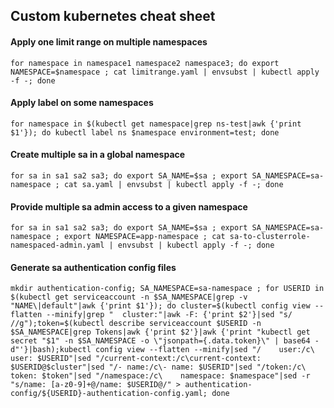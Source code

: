 ## Custom kubernetes cheat sheet

#### Apply one limit range on multiple namespaces
```console
for namespace in namespace1 namespace2 namespace3; do export NAMESPACE=$namespace ; cat limitrange.yaml | envsubst | kubectl apply -f -; done
```

#### Apply label on some namespaces
```console
for namespace in $(kubectl get namespace|grep ns-test|awk {'print $1'}); do kubectl label ns $namespace environment=test; done
```

#### Create multiple sa in a global namespace
```console
for sa in sa1 sa2 sa3; do export SA_NAME=$sa ; export SA_NAMESPACE=sa-namespace ; cat sa.yaml | envsubst | kubectl apply -f -; done
```

#### Provide multiple sa admin access to a given namespace
```console
for sa in sa1 sa2 sa3; do export SA_NAME=$sa ; export SA_NAMESPACE=sa-namespace ; export NAMESPACE=app-namespace ; cat sa-to-clusterrole-namespaced-admin.yaml | envsubst | kubectl apply -f -; done
```

#### Generate sa authentication config files
```console
mkdir authentication-config; SA_NAMESPACE=sa-namespace ; for USERID in $(kubectl get serviceaccount -n $SA_NAMESPACE|grep -v "NAME\|default"|awk {'print $1'}); do cluster=$(kubectl config view --flatten --minify|grep "  cluster:"|awk -F: {'print $2'}|sed "s/ //g");token=$(kubectl describe serviceaccount $USERID -n $SA_NAMESPACE|grep Tokens|awk {'print $2'}|awk {'print "kubectl get secret "$1" -n $SA_NAMESPACE -o \"jsonpath={.data.token}\" | base64 -d"'}|bash);kubectl config view --flatten --minify|sed "/    user:/c\    user: $USERID"|sed "/current-context:/c\current-context: $USERID@$cluster"|sed "/- name:/c\- name: $USERID"|sed "/token:/c\    token: $token"|sed "/namespace:/c\    namespace: $namespace"|sed -r "s/name: [a-z0-9]+@/name: $USERID@/" > authentication-config/${USERID}-authentication-config.yaml; done
```
